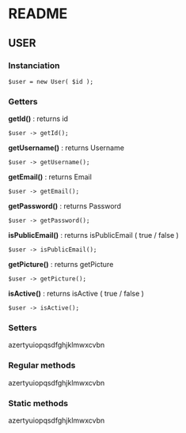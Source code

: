 # README

## USER  

### Instanciation   

 `$user = new User( $id );`         




### Getters

 __getId()__ : returns id     

`$user -> getId();`        



 __getUsername()__ : returns Username    

`$user -> getUsername(); `        



 __getEmail()__ : returns Email    

`$user -> getEmail(); `        



 __getPassword()__ : returns Password    

`$user -> getPassword(); `        



 __isPublicEmail()__ : returns isPublicEmail ( true / false )    

`$user -> isPublicEmail(); `        



 __getPicture()__ : returns getPicture       

`$user -> getPicture(); `        



 __isActive()__ : returns isActive ( true / false )      

`$user -> isActive(); `        





### Setters
 azertyuiopqsdfghjklmwxcvbn


### Regular methods
 azertyuiopqsdfghjklmwxcvbn


### Static methods
 azertyuiopqsdfghjklmwxcvbn